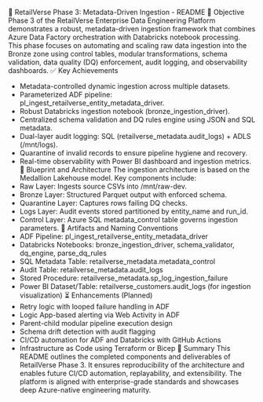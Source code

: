📘 RetailVerse Phase 3: Metadata-Driven Ingestion - README
🎯 Objective
Phase 3 of the RetailVerse Enterprise Data Engineering Platform demonstrates a robust, metadata-driven ingestion framework that combines Azure Data Factory orchestration with Databricks notebook processing. This phase focuses on automating and scaling raw data ingestion into the Bronze zone using control tables, modular transformations, schema validation, data quality (DQ) enforcement, audit logging, and observability dashboards.
✅ Key Achievements
- Metadata-controlled dynamic ingestion across multiple datasets.
- Parameterized ADF pipeline: pl_ingest_retailverse_entity_metadata_driver.
- Robust Databricks ingestion notebook (bronze_ingestion_driver).
- Centralized schema validation and DQ rules engine using JSON and SQL metadata.
- Dual-layer audit logging: SQL (retailverse_metadata.audit_logs) + ADLS (/mnt/logs).
- Quarantine of invalid records to ensure pipeline hygiene and recovery.
- Real-time observability with Power BI dashboard and ingestion metrics.
📐 Blueprint and Architecture
The ingestion architecture is based on the Medallion Lakehouse model. Key components include:
- Raw Layer: Ingests source CSVs into /mnt/raw-dev.
- Bronze Layer: Structured Parquet output with enforced schema.
- Quarantine Layer: Captures rows failing DQ checks.
- Logs Layer: Audit events stored partitioned by entity_name and run_id.
- Control Layer: Azure SQL metadata_control table governs ingestion parameters.
🧾 Artifacts and Naming Conventions
- ADF Pipeline: pl_ingest_retailverse_entity_metadata_driver
- Databricks Notebooks: bronze_ingestion_driver, schema_validator, dq_engine, parse_dq_rules
- SQL Metadata Table: retailverse_metadata.metadata_control
- Audit Table: retailverse_metadata.audit_logs
- Stored Procedure: retailverse_metadata.sp_log_ingestion_failure
- Power BI Dataset/Table: retailverse_customers.audit_logs (for ingestion visualization)
⏳  Enhancements (Planned)
- Retry logic with looped failure handling in ADF
- Logic App-based alerting via Web Activity in ADF
- Parent-child modular pipeline execution design
- Schema drift detection with audit flagging
- CI/CD automation for ADF and Databricks with GitHub Actions
- Infrastructure as Code using Terraform or Bicep
🧠 Summary
This README outlines the completed components and deliverables of RetailVerse Phase 3. It ensures reproducibility of the architecture and enables future CI/CD automation, replayability, and extensibility. The platform is aligned with enterprise-grade standards and showcases deep Azure-native engineering maturity.
